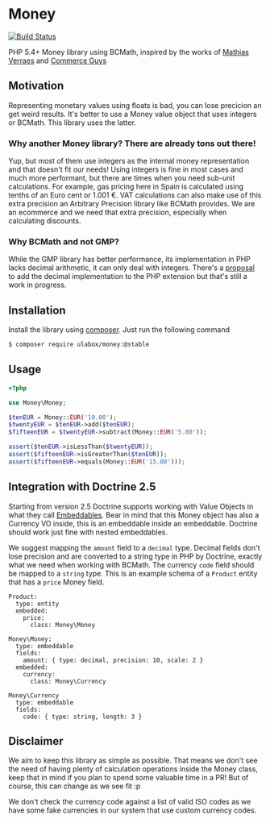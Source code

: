# Money

[![Build Status](https://api.travis-ci.org/ulabox/money.png?branch=master)](http://travis-ci.org/ulabox/money)

PHP 5.4+ Money library using BCMath, inspired by the works of [Mathias Verraes][2] and [Commerce Guys][3]

## Motivation

Representing monetary values using floats is bad, you can lose precicion an get weird results. It's better to use a Money value object that uses integers or BCMath. This library uses the latter.

### Why another Money library? There are already tons out there!

Yup, but most of them use integers as the internal money representation and that doesn't fit our needs! Using integers is fine in most cases and much more performant, but there are times when you need sub-unit calculations. For example, gas pricing here in Spain is calculated using tenths of an Euro cent or 1.001 €. VAT calculations can also make use of this extra precision an Arbitrary Precision library like BCMath provides. We are an ecommerce and we need that extra precision, especially when calculating discounts.

### Why BCMath and not GMP?

While the GMP library has better performance, its implementation in PHP lacks decimal arithmetic, it can only deal with integers. There's a [proposal][4] to add the decimal implementation to the PHP extension but that's still a work in progress.

## Installation

Install the library using [composer][1]. Just run the following command

```sh
$ composer require ulabox/money:@stable
```

## Usage

```php
<?php

use Money\Money;

$tenEUR = Money::EUR('10.00');
$twentyEUR = $tenEUR->add($tenEUR);
$fifteenEUR = $twentyEUR->subtract(Money::EUR('5.00'));

assert($tenEUR->isLessThan($twentyEUR));
assert($fifteenEUR->isGreaterThan($tenEUR));
assert($fifteenEUR->equals(Money::EUR('15.00')));

```
## Integration with Doctrine 2.5

Starting from version 2.5 Doctrine supports working with Value Objects in what they call [Embeddables][5]. Bear in mind that this Money object has also a Currency VO inside, this is an embeddable inside an embeddable. Doctrine should work just fine with nested embeddables.

We suggest mapping the `amount` field to a `decimal` type. Decimal fields don't lose precision and are converted to a string type in PHP by Doctrine, exactly what we need when working with BCMath. The currency `code` field should be mapped to a `string` type. This is an example schema of a `Product` entity that has a `price` Money field.

```
Product:
  type: entity
  embedded:
    price:
      class: Money\Money

Money\Money:
  type: embeddable
  fields:
    amount: { type: decimal, precision: 10, scale: 2 }
  embedded:
    currency:
      class: Money\Currency

Money\Currency
  type: embeddable
  fields:
    code: { type: string, length: 3 }

```
 
## Disclaimer

We aim to keep this library as simple as possible. That means we don't see the need of having plenty of calculation operations inside the Money class, keep that in mind if you plan to spend some valuable time in a PR! But of course, this can change as we see fit :p

We don't check the currency code against a list of valid ISO codes as we have some fake currencies in our system that use custom currency codes.

[1]: https://getcomposer.org
[2]: https://github.com/mathiasverraes/money
[3]: https://github.com/commerceguys/pricing
[4]: https://wiki.php.net/rfc/gmp-floating-point
[5]: http://doctrine-orm.readthedocs.org/en/latest/tutorials/embeddables.html
